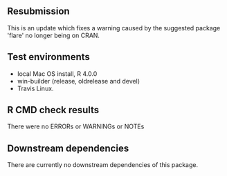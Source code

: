 ## Resubmission
This is an update which fixes a warning caused by the suggested package 'flare' no longer being on CRAN.

## Test environments
* local Mac OS install, R 4.0.0
* win-builder (release, oldrelease and devel)
* Travis Linux.

## R CMD check results
There were no ERRORs or WARNINGs or NOTEs

## Downstream dependencies
There are currently no downstream dependencies of this package.
